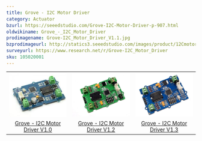 ```yaml
---
title: Grove - I2C Motor Driver
category: Actuator
bzurl: https://seeedstudio.com/Grove-I2C-Motor-Driver-p-907.html
oldwikiname: Grove_-_I2C_Motor_Driver
prodimagename: Grove-I2C_Motor_Driver_V1.1.jpg
bzprodimageurl: http://statics3.seeedstudio.com/images/product/12Cmotor.jpg
surveyurl: https://www.research.net/r/Grove-I2C_Motor_Driver
sku: 105020001
---
```


<table>
<colgroup>
<col width="33%" />
<col width="33%" />
<col width="33%" />
</colgroup>
<tbody>
<tr class="odd">
<td><img src="https://github.com/SeeedDoc/WikiMigrationSync/raw/master/docs/assets/Grove-I2C_Motor_Driver/img/Grove-I2C_Motor_Driver_V1.1.jpg" /></td>
<td><img src="https://github.com/SeeedDoc/WikiMigrationSync/raw/master/docs/assets/Grove-I2C_Motor_Driver/img/I2CMotorDriver-2.jpg" /></td>
<td><img src="https://github.com/SeeedDoc/WikiMigrationSync/raw/master/docs/assets/Grove-I2C_Motor_Driver/img/I2CMotorDriver_New.jpg" /></td>
</tr>
<tr class="even">
<td><div style="text-align: center">
<a href="/Grove-I2C_Motor_Driver_V1.0" title="Grove - I2C Motor Driver V1.0">Grove - I2C Motor Driver V1.0</a>
</div></td>
<td><div style="text-align: center">
<a href="/Grove-I2C_Motor_Driver_V1.2" title="Grove - I2C Motor Driver V1.2">Grove - I2C Motor Driver V1.2</a>
</div></td>
<td><div style="text-align: center">
<a href="/Grove-I2C_Motor_Driver_V1.3" title="Grove - I2C Motor Driver V1.3">Grove - I2C Motor Driver V1.3</a>
</div></td>
</tr>
</tbody>
</table>


<!-- This Markdown file was created from http://www.seeedstudio.com/wiki/Grove_-_I2C_Motor_Driver -->

